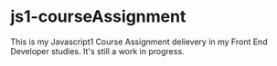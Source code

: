 # js1-courseAssignment

This is my Javascript1 Course Assignment delievery in my Front End Developer studies.
It's still a work in progress.